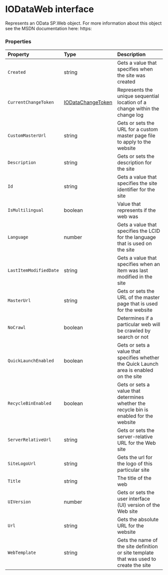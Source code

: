 # IODataWeb interface





Represents an OData SP.Web object. For more information about this object 
see the MSDN documentation here: 
https:




### Properties

| Property	   | Type	| Description|
|:-------------|:-------|:-----------|
|`Created`      | string | Gets a value that specifies when the site was created |
|`CurrentChangeToken`      | [IODataChangeToken](IODataChangeToken.md) | Represents the unique sequential location of a change within the change log |
|`CustomMasterUrl`      | string | Gets or sets the URL for a custom master page file to apply to the website |
|`Description`      | string | Gets or sets the description for the site |
|`Id`      | string | Gets a value that specifies the site identifier for the site |
|`IsMultilingual`      | boolean | Value that represents if the web was |
|`Language`      | number | Gets a value that specifies the LCID for the language that is used on the site |
|`LastItemModifiedDate`      | string | Gets a value that specifies when an item was last modified in the site |
|`MasterUrl`      | string | Gets or sets the URL of the master page that is used for the website |
|`NoCrawl`      | boolean | Determines if a particular web will be crawled by search or not |
|`QuickLaunchEnabled`      | boolean | Gets or sets a value that specifies whether the Quick Launch area is enabled on the site |
|`RecycleBinEnabled`      | boolean | Gets or sets a value that determines whether the recycle bin is enabled for the website |
|`ServerRelativeUrl`      | string | Gets or sets the server-relative URL for the Web site |
|`SiteLogoUrl`      | string | Gets the url for the logo of this particular site |
|`Title`      | string | The title of the web |
|`UIVersion`      | number | Gets or sets the user interface (UI) version of the Web site |
|`Url`      | string | Gets the absolute URL for the website |
|`WebTemplate`      | string | Gets the name of the site definition or site template that was used to create the site |





